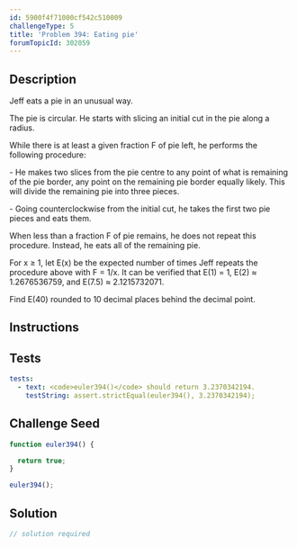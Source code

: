 ```yaml
---
id: 5900f4f71000cf542c510009
challengeType: 5
title: 'Problem 394: Eating pie'
forumTopicId: 302059
---
```


## Description

<section id='description'>

Jeff eats a pie in an unusual way.

The pie is circular. He starts with slicing an initial cut in the pie along a radius.

While there is at least a given fraction F of pie left, he performs the following procedure:

\- He makes two slices from the pie centre to any point of what is remaining of the pie border, any point on the remaining pie border equally likely. This will divide the remaining pie into three pieces.

\- Going counterclockwise from the initial cut, he takes the first two pie pieces and eats them.

When less than a fraction F of pie remains, he does not repeat this procedure. Instead, he eats all of the remaining pie.

For x ≥ 1, let E(x) be the expected number of times Jeff repeats the procedure above with F = 1/x. It can be verified that E(1) = 1, E(2) ≈ 1.2676536759, and E(7.5) ≈ 2.1215732071.

Find E(40) rounded to 10 decimal places behind the decimal point.

</section>

## Instructions

<section id='instructions'>

</section>

## Tests

<section id='tests'>

```yml
tests:
  - text: <code>euler394()</code> should return 3.2370342194.
    testString: assert.strictEqual(euler394(), 3.2370342194);

```

</section>

## Challenge Seed

<section id='challengeSeed'>

<div id='js-seed'>

```js
function euler394() {

  return true;
}

euler394();
```

</div>

</section>

## Solution

<section id='solution'>

```js
// solution required
```

</section>
